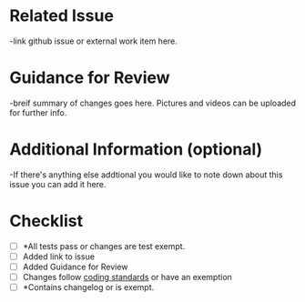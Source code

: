 # Related Issue
-link github issue or external work item here. 

# Guidance for Review
-breif summary of changes goes here. Pictures and videos can be uploaded for further info.

# Additional Information (optional)
-If there's anything else addtional you would like to note down about this issue you can add it here.

# Checklist
- [ ] *All tests pass or changes are test exempt.
- [ ] Added link to issue
- [ ] Added Guidance for Review
- [ ] Changes follow [coding standards](https://miniaturetale.atlassian.net/wiki/spaces/MT/pages/1212680/Technical+Design+Document#Naming-conventions/Formatting/Guidelines) or have an exemption
- [ ] *Contains changelog or is exempt. 
